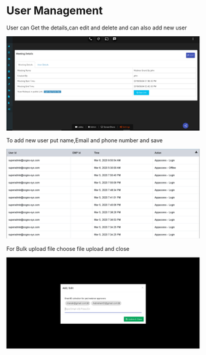 # User Management

User can Get the details,can edit and delete and can also add new user

![](../.gitbook/assets/image%20%2818%29.png)

To add new user put name,Email and phone number and save

![](../.gitbook/assets/image%20%28237%29.png)

For Bulk upload file choose file upload and close

![](../.gitbook/assets/image%20%28171%29.png)

